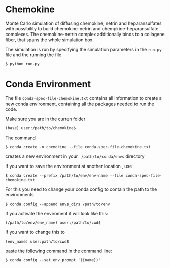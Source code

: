 
# Chemokine
Monte Carlo simulation of diffusing chemokine, netrin and heparansulfates with possibility to build chemokine-netrin and chempkine-heparansulfate complexes. The chemokine-netrin complex additionally binds to a collagene fiber, that spans the whole simulation box.

The simulation is run by specifying the simulation parameters in the ```run.py``` file and the running the file

```console
$ python run.py
```

# Conda Environment
The file ```conda-spec-file-chemokine.txt``` contains all information to create a new conda environment, containing all the packages needed to run the code.

Make sure you are in the curren folder
```console
(base) user:/path/to/chemokine$
```

The command 

```console
$ conda create -n chemokine --file conda-spec-file-chemokine.txt
```

creates a new environment in your ``` /path/to/conda/envs``` directory

If you want to save the environment at another location , use 

```console
$ conda create --prefix /path/to/env/env-name --file conda-spec-file-chemokine.txt
```

For this you need to change your conda config to contain the path to the environments

```console
$ conda config --append envs_dirs /path/to/env
```

If you activate the enviroment it will look like this:

```console
(/path/to/env/env_name) user:/path/to/cwd$ 
```

If you want to change this to 

```console
(env_name) user:path/to/cwd$
```

paste the following command in the command line:

```console
$ conda config --set env_prompt '({name})'
```












